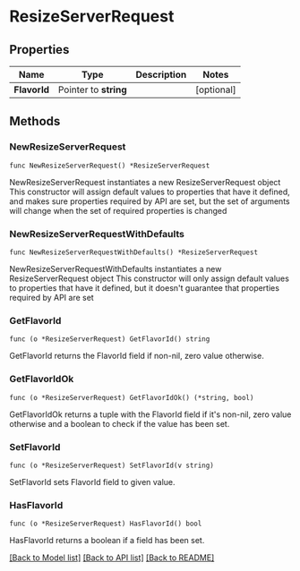 # ResizeServerRequest

## Properties

Name | Type | Description | Notes
------------ | ------------- | ------------- | -------------
**FlavorId** | Pointer to **string** |  | [optional] 

## Methods

### NewResizeServerRequest

`func NewResizeServerRequest() *ResizeServerRequest`

NewResizeServerRequest instantiates a new ResizeServerRequest object
This constructor will assign default values to properties that have it defined,
and makes sure properties required by API are set, but the set of arguments
will change when the set of required properties is changed

### NewResizeServerRequestWithDefaults

`func NewResizeServerRequestWithDefaults() *ResizeServerRequest`

NewResizeServerRequestWithDefaults instantiates a new ResizeServerRequest object
This constructor will only assign default values to properties that have it defined,
but it doesn't guarantee that properties required by API are set

### GetFlavorId

`func (o *ResizeServerRequest) GetFlavorId() string`

GetFlavorId returns the FlavorId field if non-nil, zero value otherwise.

### GetFlavorIdOk

`func (o *ResizeServerRequest) GetFlavorIdOk() (*string, bool)`

GetFlavorIdOk returns a tuple with the FlavorId field if it's non-nil, zero value otherwise
and a boolean to check if the value has been set.

### SetFlavorId

`func (o *ResizeServerRequest) SetFlavorId(v string)`

SetFlavorId sets FlavorId field to given value.

### HasFlavorId

`func (o *ResizeServerRequest) HasFlavorId() bool`

HasFlavorId returns a boolean if a field has been set.


[[Back to Model list]](../README.md#documentation-for-models) [[Back to API list]](../README.md#documentation-for-api-endpoints) [[Back to README]](../README.md)


